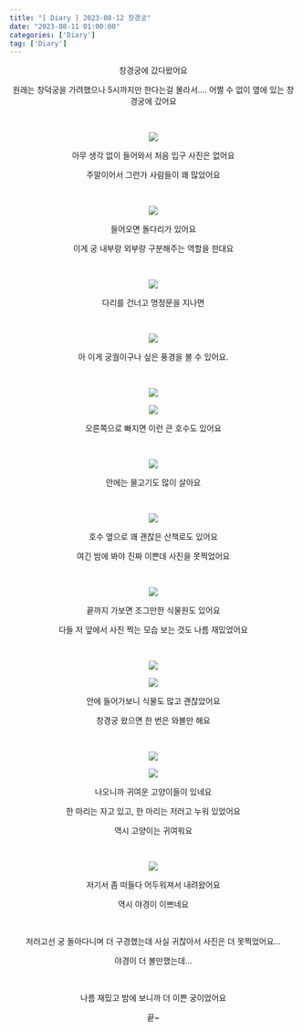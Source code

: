 ```yaml
---
title: "[ Diary ] 2023-08-12 창경궁"
date: "2023-08-11 01:00:00"
categories: ['Diary']
tag: ['Diary']
---
```


<center>

창경궁에 갔다왔어요

원래는 창덕궁을 가려했으나 5시까지만 한다는걸 몰라서.... 어쩔 수 없이 옆에 있는 창경궁에 갔어요

<br>

![](/assets/images/2023-08-12-diary/2023-08-14-00-03-38.png)

아무 생각 없이 들어와서 처음 입구 사진은 없어요

주말이어서 그런가 사람들이 꽤 많았어요

<br>

![](/assets/images/2023-08-12-diary/2023-08-14-00-05-01.png)

들어오면 돌다리가 있어요

이게 궁 내부랑 외부랑 구분해주는 역할을 한대요

<br>

![](/assets/images/2023-08-12-diary/2023-08-14-00-07-51.png)

다리를 건너고 명정문을 지나면

<br>

![](/assets/images/2023-08-12-diary/2023-08-14-00-08-02.png)

아 이게 궁궐이구나 싶은 풍경을 볼 수 있어요.

<br>

![](/assets/images/2023-08-12-diary/2023-08-14-00-12-07.png)

![](/assets/images/2023-08-12-diary/2023-08-14-00-12-43.png)

오른쪽으로 빠지면 이런 큰 호수도 있어요

<br>

![](/assets/images/2023-08-12-diary/2023-08-14-00-13-20.png)

안에는 물고기도 많이 살아요

<br>

![](/assets/images/2023-08-12-diary/2023-08-14-00-13-41.png)

호수 옆으로 꽤 괜찮은 산책로도 있어요

여긴 밤에 봐야 진짜 이쁜데 사진을 못찍었어요

<br>

![](/assets/images/2023-08-12-diary/2023-08-14-00-14-51.png)

끝까지 가보면 조그만한 식물원도 있어요

다들 저 앞에서 사진 찍는 모습 보는 것도 나름 재밌었어요

<br>

![](/assets/images/2023-08-12-diary/2023-08-14-00-16-07.png)

![](/assets/images/2023-08-12-diary/2023-08-14-00-16-15.png)

안에 들어가보니 식물도 많고 괜찮았어요

창경궁 왔으면 한 번은 와볼만 해요

<br>

![](/assets/images/2023-08-12-diary/2023-08-14-00-17-54.png)

![](/assets/images/2023-08-12-diary/2023-08-14-00-18-14.png)

나오니까 귀여운 고양이들이 있네요

한 마리는 자고 있고, 한 마리는 저러고 누워 있었어요

역시 고양이는 귀여워요

<br>

![](/assets/images/2023-08-12-diary/2023-08-14-00-19-48.png)

저기서 좀 떠들다 어두워져서 내려왔어요

역시 야경이 이쁘네요

<br>

저러고선 궁 돌아다니며 더 구경했는데 사실 귀찮아서 사진은 더 못찍었어요...

야경이 더 볼만했는데...

<br>

나름 재밌고 밤에 보니까 더 이쁜 궁이었어요

끝~

</center>
